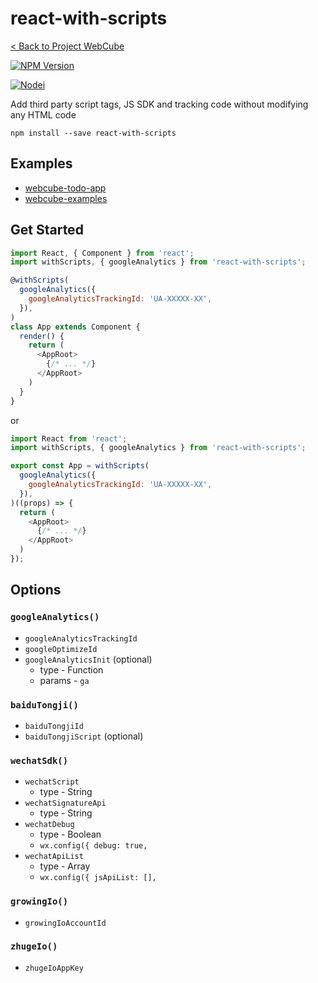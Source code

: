 # react-with-scripts

[< Back to Project WebCube](https://github.com/dexteryy/Project-WebCube/)

[![NPM Version][npm-image]][npm-url]
<!-- [![Build Status][travis-image]][travis-url]
[![Dependencies Status][dep-image]][dep-url] -->

[![Nodei][nodei-image]][npm-url]

[npm-image]: https://img.shields.io/npm/v/react-with-scripts.svg
[nodei-image]: https://nodei.co/npm/react-with-scripts.png?downloads=true
[npm-url]: https://npmjs.org/package/react-with-scripts
<!--
[travis-image]: https://img.shields.io/travis/dexteryy/react-with-scripts/master.svg
[travis-url]: https://travis-ci.org/dexteryy/react-with-scripts
[dep-image]: https://david-dm.org/dexteryy/react-with-scripts.svg
[dep-url]: https://david-dm.org/dexteryy/react-with-scripts
-->

Add third party script tags, JS SDK and tracking code without modifying any HTML code

```
npm install --save react-with-scripts
```


## Examples

* [webcube-todo-app](../examples/webcube-todo-app)
* [webcube-examples](../examples/webcube-examples)

## Get Started

```js
import React, { Component } from 'react';
import withScripts, { googleAnalytics } from 'react-with-scripts';

@withScripts(
  googleAnalytics({
    googleAnalyticsTrackingId: 'UA-XXXXX-XX',
  }),
)
class App extends Component {
  render() {
    return (
      <AppRoot>
        {/* ... */}
      </AppRoot>
    )
  }
}
```

or

```js
import React from 'react';
import withScripts, { googleAnalytics } from 'react-with-scripts';

export const App = withScripts(
  googleAnalytics({
    googleAnalyticsTrackingId: 'UA-XXXXX-XX',
  }),
)((props) => {
  return (
    <AppRoot>
      {/* ... */}
    </AppRoot>
  )
});
```

## Options

### `googleAnalytics()`

* `googleAnalyticsTrackingId`
* `googleOptimizeId`
* `googleAnalyticsInit` (optional)
  * type - Function
  * params - `ga`

### `baiduTongji()`

* `baiduTongjiId`
* `baiduTongjiScript` (optional)

### `wechatSdk()`

* `wechatScript`
  * type - String
* `wechatSignatureApi`
  * type - String
* `wechatDebug`
  * type - Boolean
  * `wx.config({ debug: true,`
* `wechatApiList`
  * type - Array
  * `wx.config({ jsApiList: [],`

### `growingIo()`

* `growingIoAccountId`

### `zhugeIo()`

* `zhugeIoAppKey`
